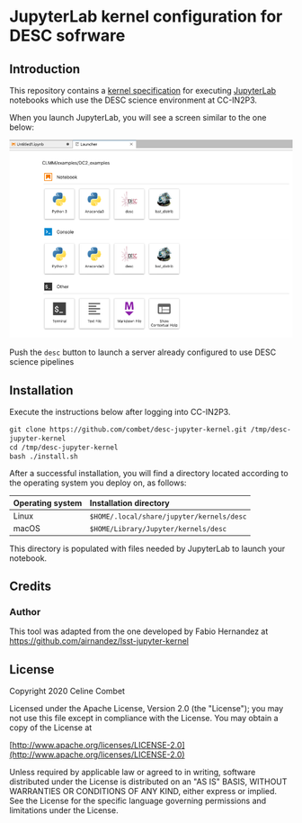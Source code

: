 # JupyterLab kernel configuration for DESC sofrware

## Introduction
This repository contains a [kernel specification](https://jupyter-client.readthedocs.io/en/stable/kernels.html) for executing [JupyterLab](https://jupyterlab.readthedocs.io/en/stable/) notebooks which use the DESC science environment at CC-IN2P3.

When you launch JupyterLab, you will see a screen similar to the one below:

![Jupyter Launcher](./launcher.png)

Push the `desc` button to launch a server already configured to use DESC science pipelines

## Installation

Execute the instructions below after logging into CC-IN2P3.

```
git clone https://github.com/combet/desc-jupyter-kernel.git /tmp/desc-jupyter-kernel
cd /tmp/desc-jupyter-kernel
bash ./install.sh
```

After a successful installation, you will find a directory located according to the operating system you deploy on, as follows:

| Operating system   | Installation directory                            |
| ------------------ |:--------------------------------------------------|
| Linux              | `$HOME/.local/share/jupyter/kernels/desc` |
| macOS              | `$HOME/Library/Jupyter/kernels/desc`      |

This directory is populated with files needed by JupyterLab to launch your notebook.

## Credits

### Author
This tool was adapted from the one developed by Fabio Hernandez at https://github.com/airnandez/lsst-jupyter-kernel

## License
Copyright 2020 Celine Combet

Licensed under the Apache License, Version 2.0 (the "License");
you may not use this file except in compliance with the License.
You may obtain a copy of the License at

[http://www.apache.org/licenses/LICENSE-2.0](http://www.apache.org/licenses/LICENSE-2.0)

Unless required by applicable law or agreed to in writing, software
distributed under the License is distributed on an "AS IS" BASIS,
WITHOUT WARRANTIES OR CONDITIONS OF ANY KIND, either express or implied.
See the License for the specific language governing permissions and
limitations under the License.

